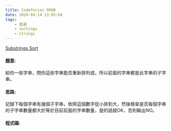 ```yaml
---
title: Codeforces 988B
date: 2020-04-14 13:05:04
tags:
    - 普通
    - sortings
    - strings
---
```

[Substrings Sort](https://codeforces.com/problemset/problem/988/B)


#### 題意:
給你一些字串，問你這些字串能否重新排列成，所以前面的字串都是此字串的子字串。
<!-- more -->
#### 思路:
記錄下每個字串有幾個子字串，依照這個數字從小排到大，然後檢查是否每個字串的子字串數量都大於等於目前前面的字串數量，是的話就OK，否則輸出NO。

#### 程式碼:
<script src="https://gist.github.com/Daviswww/1c28cc0e18778558f044237db1d4d574.js"></script>